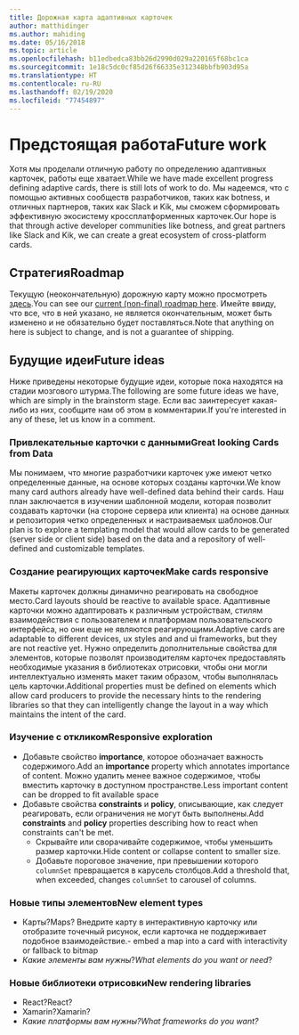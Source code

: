 ```yaml
---
title: Дорожная карта адаптивных карточек
author: matthidinger
ms.author: mahiding
ms.date: 05/16/2018
ms.topic: article
ms.openlocfilehash: b11edbedca83bb26d2990d029a220165f68bc1ca
ms.sourcegitcommit: 1e18c5dc0cf85d26f66335e312348bbfb903d95a
ms.translationtype: HT
ms.contentlocale: ru-RU
ms.lasthandoff: 02/19/2020
ms.locfileid: "77454897"
---
```

# <a name="future-work"></a><span data-ttu-id="e4a5f-102">Предстоящая работа</span><span class="sxs-lookup"><span data-stu-id="e4a5f-102">Future work</span></span>

<span data-ttu-id="e4a5f-103">Хотя мы проделали отличную работу по определению адаптивных карточек, работы еще хватает.</span><span class="sxs-lookup"><span data-stu-id="e4a5f-103">While we have made excellent progress defining adaptive cards, there is still lots of work to do.</span></span> <span data-ttu-id="e4a5f-104">Мы надеемся, что с помощью активных сообществ разработчиков, таких как botness, и отличных партнеров, таких как Slack и Kik, мы сможем сформировать эффективную экосистему кроссплатформенных карточек.</span><span class="sxs-lookup"><span data-stu-id="e4a5f-104">Our hope is that through active developer communities like botness, and great partners like Slack and Kik, we can create a great ecosystem of cross-platform cards.</span></span>

## <a name="roadmap"></a><span data-ttu-id="e4a5f-105">Стратегия</span><span class="sxs-lookup"><span data-stu-id="e4a5f-105">Roadmap</span></span>

<span data-ttu-id="e4a5f-106">Текущую (неокончательную) дорожную карту можно просмотреть [здесь](https://portal.productboard.com/adaptivecards/1-adaptive-cards-portal/tabs/1-backlog).</span><span class="sxs-lookup"><span data-stu-id="e4a5f-106">You can see our [current (non-final) roadmap here](https://portal.productboard.com/adaptivecards/1-adaptive-cards-portal/tabs/1-backlog).</span></span> <span data-ttu-id="e4a5f-107">Имейте ввиду, что все, что в ней указано, не является окончательным, может быть изменено и не обязательно будет поставляться.</span><span class="sxs-lookup"><span data-stu-id="e4a5f-107">Note that anything on here is subject to change, and is not a guarantee of shipping.</span></span>

## <a name="future-ideas"></a><span data-ttu-id="e4a5f-108">Будущие идеи</span><span class="sxs-lookup"><span data-stu-id="e4a5f-108">Future ideas</span></span>

<span data-ttu-id="e4a5f-109">Ниже приведены некоторые будущие идеи, которые пока находятся на стадии мозгового штурма.</span><span class="sxs-lookup"><span data-stu-id="e4a5f-109">The following are some future ideas we have, which are simply in the brainstorm stage.</span></span> <span data-ttu-id="e4a5f-110">Если вас заинтересует какая-либо из них, сообщите нам об этом в комментарии.</span><span class="sxs-lookup"><span data-stu-id="e4a5f-110">If you're interested in any of these, let us know in a comment.</span></span>

### <a name="great-looking-cards-from-data"></a><span data-ttu-id="e4a5f-111">Привлекательные карточки с данными</span><span class="sxs-lookup"><span data-stu-id="e4a5f-111">Great looking Cards from Data</span></span>

<span data-ttu-id="e4a5f-112">Мы понимаем, что многие разработчики карточек уже имеют четко определенные данные, на основе которых созданы карточки.</span><span class="sxs-lookup"><span data-stu-id="e4a5f-112">We know many card authors already have well-defined data behind their cards.</span></span> <span data-ttu-id="e4a5f-113">Наш план заключается в изучении шаблонной модели, которая позволит создавать карточки (на стороне сервера или клиента) на основе данных и репозитория четко определенных и настраиваемых шаблонов.</span><span class="sxs-lookup"><span data-stu-id="e4a5f-113">Our plan is to explore a templating model that would allow cards to be generated (server side or client side) based on the data and a repository of well-defined and customizable templates.</span></span>

### <a name="make-cards-responsive"></a><span data-ttu-id="e4a5f-114">Создание реагирующих карточек</span><span class="sxs-lookup"><span data-stu-id="e4a5f-114">Make cards responsive</span></span>

<span data-ttu-id="e4a5f-115">Макеты карточек должны динамично реагировать на свободное место.</span><span class="sxs-lookup"><span data-stu-id="e4a5f-115">Card layouts should be reactive to available space.</span></span> <span data-ttu-id="e4a5f-116">Адаптивные карточки можно адаптировать к различным устройствам, стилям взаимодействия с пользователем и платформам пользовательского интерфейса, но они еще не являются реагирующими.</span><span class="sxs-lookup"><span data-stu-id="e4a5f-116">Adaptive cards are adaptable to different devices, ux styles and and ui frameworks, but they are not reactive yet.</span></span> <span data-ttu-id="e4a5f-117">Нужно определить дополнительные свойства для элементов, которые позволят производителям карточек предоставлять необходимые указания в библиотеках отрисовки, чтобы они могли интеллектуально изменять макет таким образом, чтобы выполнялась цель карточки.</span><span class="sxs-lookup"><span data-stu-id="e4a5f-117">Additional properties must be defined on elements which allow card producers to provide the necessary hints to the rendering libraries so that they can intelligently change the layout in a way which maintains the intent of the card.</span></span>

### <a name="responsive-exploration"></a><span data-ttu-id="e4a5f-118">Изучение с откликом</span><span class="sxs-lookup"><span data-stu-id="e4a5f-118">Responsive exploration</span></span>

* <span data-ttu-id="e4a5f-119">Добавьте свойство **importance**, которое обозначает важность содержимого.</span><span class="sxs-lookup"><span data-stu-id="e4a5f-119">Add an **importance** property which annotates importance of content.</span></span> <span data-ttu-id="e4a5f-120">Можно удалить менее важное содержимое, чтобы вместить карточку в доступном пространстве.</span><span class="sxs-lookup"><span data-stu-id="e4a5f-120">Less important content can be dropped to fit available space</span></span>
* <span data-ttu-id="e4a5f-121">Добавьте свойства **constraints** и **policy**, описывающие, как следует реагировать, если ограничения не могут быть выполнены.</span><span class="sxs-lookup"><span data-stu-id="e4a5f-121">Add **constraints** and **policy** properties describing how to react when constraints can't be met.</span></span> 
  * <span data-ttu-id="e4a5f-122">Скрывайте или сворачивайте содержимое, чтобы уменьшить размер карточки.</span><span class="sxs-lookup"><span data-stu-id="e4a5f-122">Hide content or collapse content to smaller size.</span></span>
  * <span data-ttu-id="e4a5f-123">Добавьте пороговое значение, при превышении которого `columnSet` превращается в карусель столбцов.</span><span class="sxs-lookup"><span data-stu-id="e4a5f-123">Add a threshold that, when exceeded, changes `columnSet` to carousel of columns.</span></span>

### <a name="new-element-types"></a><span data-ttu-id="e4a5f-124">Новые типы элементов</span><span class="sxs-lookup"><span data-stu-id="e4a5f-124">New element types</span></span>

* <span data-ttu-id="e4a5f-125">Карты?</span><span class="sxs-lookup"><span data-stu-id="e4a5f-125">Maps?</span></span> <span data-ttu-id="e4a5f-126">Внедрите карту в интерактивную карточку или отобразите точечный рисунок, если карточка не поддерживает подобное взаимодействие.</span><span class="sxs-lookup"><span data-stu-id="e4a5f-126">- embed a map into a card with interactivity or fallback to bitmap</span></span>
* <span data-ttu-id="e4a5f-127">*Какие элементы вам нужны*?</span><span class="sxs-lookup"><span data-stu-id="e4a5f-127">*What elements do you want or need*?</span></span>

### <a name="new-rendering-libraries"></a><span data-ttu-id="e4a5f-128">Новые библиотеки отрисовки</span><span class="sxs-lookup"><span data-stu-id="e4a5f-128">New rendering libraries</span></span>

* <span data-ttu-id="e4a5f-129">React?</span><span class="sxs-lookup"><span data-stu-id="e4a5f-129">React?</span></span>
* <span data-ttu-id="e4a5f-130">Xamarin?</span><span class="sxs-lookup"><span data-stu-id="e4a5f-130">Xamarin?</span></span>
* <span data-ttu-id="e4a5f-131">*Какие платформы вам нужны?*</span><span class="sxs-lookup"><span data-stu-id="e4a5f-131">*What frameworks do you want?*</span></span>
